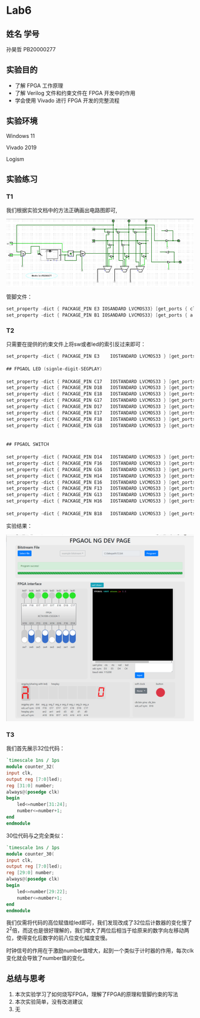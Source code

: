 # Lab6

## 姓名 学号

孙昊哲 PB20000277

## 实验目的

* 了解 FPGA 工作原理 
* 了解 Verilog 文件和约束文件在 FPGA 开发中的作用 
* 学会使用 Vivado 进行 FPGA 开发的完整流程

## 实验环境

Windows 11

Vivado 2019

Logism

## 实验练习

### T1

我们根据实验文档中的方法正确画出电路图即可,

![](.\figs\T1.png)

管脚文件：

```verilog
set_property -dict { PACKAGE_PIN E3 IOSANDARD LVCMOS33} [get_ports { clk }];
set_property -dict { PACKAGE_PIN B1 IOSANDARD LVCMOS33} [get_ports { a }];
```

### T2

只需要在提供的约束文件上将sw或者led的索引反过来即可：

```verilog
set_property -dict { PACKAGE_PIN E3    IOSTANDARD LVCMOS33 } [get_ports { clk }]; #IO_L12P_T1_MRCC_35 Sch=clk100mhz

## FPGAOL LED (signle-digit-SEGPLAY)

set_property -dict { PACKAGE_PIN C17   IOSTANDARD LVCMOS33 } [get_ports { led[0] }];
set_property -dict { PACKAGE_PIN D18   IOSTANDARD LVCMOS33 } [get_ports { led[1] }];
set_property -dict { PACKAGE_PIN E18   IOSTANDARD LVCMOS33 } [get_ports { led[2] }];
set_property -dict { PACKAGE_PIN G17   IOSTANDARD LVCMOS33 } [get_ports { led[3] }];
set_property -dict { PACKAGE_PIN D17   IOSTANDARD LVCMOS33 } [get_ports { led[4] }];
set_property -dict { PACKAGE_PIN E17   IOSTANDARD LVCMOS33 } [get_ports { led[5] }];
set_property -dict { PACKAGE_PIN F18   IOSTANDARD LVCMOS33 } [get_ports { led[6] }];
set_property -dict { PACKAGE_PIN G18   IOSTANDARD LVCMOS33 } [get_ports { led[7] }];


## FPGAOL SWITCH

set_property -dict { PACKAGE_PIN D14   IOSTANDARD LVCMOS33 } [get_ports { sw[7] }];
set_property -dict { PACKAGE_PIN F16   IOSTANDARD LVCMOS33 } [get_ports { sw[6] }];
set_property -dict { PACKAGE_PIN G16   IOSTANDARD LVCMOS33 } [get_ports { sw[5] }];
set_property -dict { PACKAGE_PIN H14   IOSTANDARD LVCMOS33 } [get_ports { sw[4] }];
set_property -dict { PACKAGE_PIN E16   IOSTANDARD LVCMOS33 } [get_ports { sw[3] }];
set_property -dict { PACKAGE_PIN F13   IOSTANDARD LVCMOS33 } [get_ports { sw[2] }];
set_property -dict { PACKAGE_PIN G13   IOSTANDARD LVCMOS33 } [get_ports { sw[1] }];
set_property -dict { PACKAGE_PIN H16   IOSTANDARD LVCMOS33 } [get_ports { sw[0] }];

set_property -dict { PACKAGE_PIN B18   IOSTANDARD LVCMOS33 } [get_ports { rst }];
```

实验结果：

![](./figs/T2.png)

### T3

我们首先展示32位代码：

```verilog
`timescale 1ns / 1ps
module counter_32(
input clk,
output reg [7:0]led);
reg [31:0] number;
always@(posedge clk)
begin
    led<=number[31:24];
    number<=number+1;
end
endmodule
```

30位代码与之完全类似：

```verilog
`timescale 1ns / 1ps
module counter_30(
input clk,
output reg [7:0]led);
reg [29:0] number;
always@(posedge clk)
begin
    led<=number[29:22];
    number<=number+1;
end
endmodule
```

我们仅需将代码的高位赋值给led即可，我们发现改成了32位后计数器的变化慢了$2^2$倍，而这也是很好理解的，我们增大了两位后相当于给原来的数字向左移动两位，使得变化后数字的前八位变化幅度变慢。

时钟信号的作用在于激励number值增大，起到一个类似于计时器的作用，每次clk变化就会导致了number值的变化。

## 总结与思考

1. 本次实验学习了如何烧写FPGA，理解了FPGA的原理和管脚约束的写法
2. 本次实验简单，没有改进建议
3. 无
